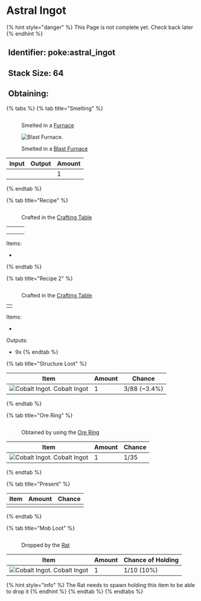 # Astral Ingot

{% hint style="danger" %}
This Page is not complete yet. Check back later
{% endhint %}

## <img src="https://minecraft.wiki/images/Name_Tag_JE2_BE2.png?cbdc1" alt="" data-size="line"> Identifier: poke:astral\_ingot <a href="#identifier" id="identifier"></a>

## <img src="https://minecraft.wiki/images/Light_Gray_Bundle_JE1_BE1.png?b552e" alt="" data-size="line"> Stack Size: 64

## <img src="https://minecraft.wiki/images/thumb/Crafting_Table_JE4_BE3.png/150px-Crafting_Table_JE4_BE3.png?5767f" alt="" data-size="line"> Obtaining:

{% tabs %}
{% tab title="Smelting" %}
<div><figure><img src="https://minecraft.wiki/images/Lit_Furnace_(S).gif?40e71" alt=""><figcaption><p>      Smelted in a <a href="https://minecraft.wiki/w/Furnace">Furnace</a>     </p></figcaption></figure> <figure><img src="https://minecraft.wiki/images/thumb/Lit_Blast_Furnace_JE1.gif/150px-Lit_Blast_Furnace_JE1.gif?dc6a7" alt="Blast Furnace."><figcaption><p>Smelted in a <a href="https://minecraft.wiki/w/Blast_Furnace">Blast Furnace</a></p></figcaption></figure></div>

<table><thead><tr><th>Input</th><th>Output</th><th data-type="number">Amount</th></tr></thead><tbody><tr><td></td><td></td><td>1</td></tr></tbody></table>
{% endtab %}

{% tab title="Recipe" %}
<figure><img src="https://minecraft.wiki/images/thumb/Crafting_Table_JE4_BE3.png/150px-Crafting_Table_JE4_BE3.png?5767f" alt=""><figcaption><p>Crafted in the <a href="https://minecraft.wiki/w/Crafting_Table">Crafting Table</a></p></figcaption></figure>

|     |     |     |
| :-: | :-: | :-: |
|     |     |     |
|     |     |     |
|     |     |     |

Items:

*
{% endtab %}

{% tab title="Recipe 2" %}


<figure><img src="https://minecraft.wiki/images/thumb/Crafting_Table_JE4_BE3.png/150px-Crafting_Table_JE4_BE3.png?5767f" alt=""><figcaption><p>Crafted in the <a href="https://minecraft.wiki/w/Crafting_Table">Crafting Table</a>.</p></figcaption></figure>

|     |
| :-: |
|     |

Items:

*

Outputs:

* 9x&#x20;
{% endtab %}

{% tab title="Structure Loot" %}


| Item                                                                                                                                          | Amount | Chance        |
| --------------------------------------------------------------------------------------------------------------------------------------------- | ------ | ------------- |
| <img src="https://github.com/user-attachments/assets/a5a960ad-9791-4325-9ff0-dd820bece694" alt="Cobalt Ingot." data-size="line"> Cobalt Ingot | 1      | 3/88 (\~3.4%) |
{% endtab %}

{% tab title="Ore Ring" %}
<figure><img src="https://github.com/user-attachments/assets/03ca69b9-0b12-4b37-ace1-cf83bda706ca" alt=""><figcaption><p>Obtained by using the <a href="../../tools/rings/ore-ring.md">Ore Ring</a></p></figcaption></figure>

| Item                                                                                                                                          | Amount | Chance |
| --------------------------------------------------------------------------------------------------------------------------------------------- | ------ | ------ |
| <img src="https://github.com/user-attachments/assets/a5a960ad-9791-4325-9ff0-dd820bece694" alt="Cobalt Ingot." data-size="line"> Cobalt Ingot | 1      | 1/35   |
{% endtab %}

{% tab title="Present" %}


| Item | Amount | Chance |
| ---- | ------ | ------ |
|      |        |        |
{% endtab %}

{% tab title="Mob Loot" %}
<figure><img src="https://github.com/user-attachments/assets/a9c0bd82-46ac-4cca-8164-5fd90f9602b8" alt=""><figcaption><p>Dropped by the <a href="../../mobs/neutral-mobs/rat.md">Rat</a></p></figcaption></figure>

| Item                                                                                                                                          | Amount | Chance of Holding |
| --------------------------------------------------------------------------------------------------------------------------------------------- | ------ | ----------------- |
| <img src="https://github.com/user-attachments/assets/a5a960ad-9791-4325-9ff0-dd820bece694" alt="Cobalt Ingot." data-size="line"> Cobalt Ingot | 1      | 1/10 (10%)        |

{% hint style="info" %}
The Rat needs to spawn holding this item to be able to drop it
{% endhint %}
{% endtab %}
{% endtabs %}
